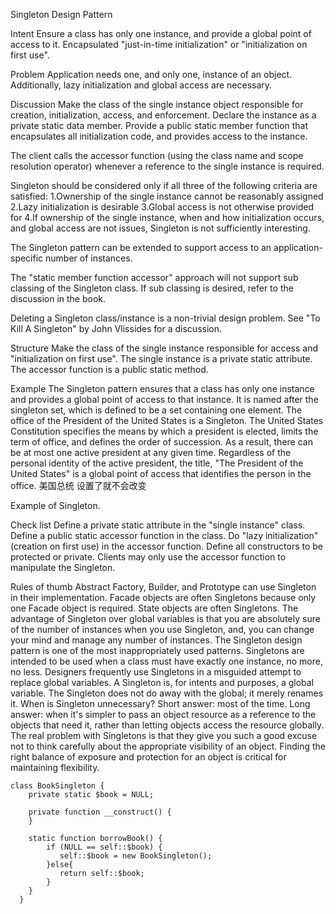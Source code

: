 Singleton Design Pattern

Intent
Ensure a class has only one instance, and provide a global point of access to it.
Encapsulated "just-in-time initialization" or "initialization on first use".

Problem
Application needs one, and only one, instance of an object. 
Additionally, lazy initialization and global access are necessary.

Discussion
Make the class of the single instance object responsible for creation, initialization, access, and enforcement. 
Declare the instance as a private static data member. 
Provide a public static member function that encapsulates all initialization code, and provides access to the instance.

The client calls the accessor function (using the class name and scope resolution operator) whenever a reference to the single instance is required.

Singleton should be considered only if all three of the following criteria are satisfied:
1.Ownership of the single instance cannot be reasonably assigned
2.Lazy initialization is desirable
3.Global access is not otherwise provided for
4.If ownership of the single instance, when and how initialization occurs, and global access are not issues, Singleton is not sufficiently interesting.

The Singleton pattern can be extended to support access to an application-specific number of instances.

The "static member function accessor" approach will not support sub classing of the Singleton class. 
If sub classing is desired, refer to the discussion in the book.

Deleting a Singleton class/instance is a non-trivial design problem. See "To Kill A Singleton" by John Vlissides for a discussion.

Structure
Make the class of the single instance responsible for access and "initialization on first use". 
The single instance is a private static attribute. The accessor function is a public static method.

Example
The Singleton pattern ensures that a class has only one instance and provides a global point of access to that instance. 
It is named after the singleton set, which is defined to be a set containing one element. 
The office of the President of the United States is a Singleton. 
The United States Constitution specifies the means by which a president is elected, limits the term of office, 
and defines the order of succession. 
As a result, there can be at most one active president at any given time. 
Regardless of the personal identity of the active president, the title, 
"The President of the United States" is a global point of access that identifies the person in the office.
美国总统 设置了就不会改变

Example of Singleton.

Check list
Define a private static attribute in the "single instance" class.
Define a public static accessor function in the class.
Do "lazy initialization" (creation on first use) in the accessor function.
Define all constructors to be protected or private.
Clients may only use the accessor function to manipulate the Singleton.

Rules of thumb
Abstract Factory, Builder, and Prototype can use Singleton in their implementation.
Facade objects are often Singletons because only one Facade object is required.
State objects are often Singletons.
The advantage of Singleton over global variables is that you are absolutely sure of the number of instances when you use Singleton,
and, you can change your mind and manage any number of instances.
The Singleton design pattern is one of the most inappropriately used patterns. 
Singletons are intended to be used when a class must have exactly one instance, 
no more, no less. 
Designers frequently use Singletons in a misguided attempt to replace global variables. 
A Singleton is, for intents and purposes, a global variable. The Singleton does not do away with the global; 
it merely renames it.
When is Singleton unnecessary? 
Short answer: most of the time. 
Long answer: when it's simpler to pass an object resource as a reference to the objects that need it, 
rather than letting objects access the resource globally. 
The real problem with Singletons is that they give you such a good excuse not to think carefully about the appropriate visibility of an object. 
Finding the right balance of exposure and protection for an object is critical for maintaining flexibility.


```
class BookSingleton {
    private static $book = NULL;

    private function __construct() {
    }

    static function borrowBook() {
        if (NULL == self::$book) {
           self::$book = new BookSingleton();
        }else{
           return self::$book;
        }
    }
  }
 
```